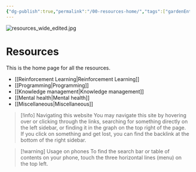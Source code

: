 ```yaml
---
{"dg-publish":true,"permalink":"/00-resources-home/","tags":["gardenEntry"],"created":"","updated":""}
---
```



![resources_wide_edited.jpg](/img/user/images/resources_wide_edited.jpg)

# Resources

This is the home page for all the resources.

- [[Reinforcement Learning\|Reinforcement Learning]]
- [[Programming\|Programming]]
- [[Knowledge management\|Knowledge management]]
- [[Mental health\|Mental health]]
- [[Miscellaneous\|Miscellaneous]]



> [!info] Navigating this website
> You may navigate this site by hovering over or clicking through the links, searching for something directly on the left sidebar, or finding it in the graph on the top right of the page. If you click on something and get lost, you can find the backlink at the bottom of the right sidebar.


> [!warning] Usage on phones
> To find the search bar or table of contents on your phone, touch the three horizontal lines (menu) on the top left.
